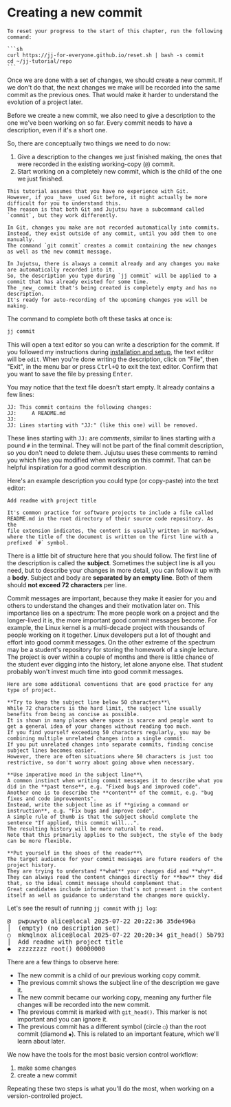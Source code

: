 # Creating a new commit

````admonish reset title="Reset your progress" collapsible=true
To reset your progress to the start of this chapter, run the following command:

```sh
curl https://jj-for-everyone.github.io/reset.sh | bash -s commit
cd ~/jj-tutorial/repo
```
````

Once we are done with a set of changes, we should create a new commit.
If we don't do that, the next changes we make will be recorded into the same commit as the previous ones.
That would make it harder to understand the evolution of a project later.

Before we create a new commit, we also need to give a description to the one we've been working on so far.
Every commit needs to have a description, even if it's a short one.

So, there are conceptually two things we need to do now:
1. Give a description to the changes we just finished making, the ones that were recorded in the existing working-copy (`@`) commit.
1. Start working on a completely new commit, which is the child of the one we just finished.

```admonish title="A source of confusion if you know Git" collapsible=true
This tutorial assumes that you have no experience with Git.
However, if you _have_ used Git before, it might actually be more difficult for you to understand this.
The reason is that both Git and Jujutsu have a subcommand called `commit`, but they work differently.

In Git, changes you make are not recorded automatically into commits.
Instead, they exist outside of any commit, until you add them to one manually.
The command `git commit` creates a commit containing the new changes as well as the new commit message.

In Jujutsu, there is always a commit already and any changes you make are automatically recorded into it.
So, the description you type during `jj commit` will be applied to a commit that has already existed for some time.
The _new_ commit that's being created is completely empty and has no description.
It's ready for auto-recording of the upcoming changes you will be making.
```

The command to complete both oft these tasks at once is:

```sh
jj commit
```

This will open a text editor so you can write a description for the commit.
If you followed my instructions during [installation and setup](install.md#installing-a-simple-text-editor), the text editor will be `edit`.
When you're done writing the description, click on "File", then "Exit", in the menu bar or press <kbd>Ctrl+Q</kbd> to exit the text editor.
Confirm that you want to save the file by pressing <kbd>Enter</kbd>.

You may notice that the text file doesn't start empty.
It already contains a few lines:

```
JJ: This commit contains the following changes:
JJ:     A README.md
JJ:
JJ: Lines starting with "JJ:" (like this one) will be removed.
```

These lines starting with `JJ:` are _comments_, similar to lines starting with a pound `#` in the terminal.
They will not be part of the final commit description, so you don't need to delete them.
Jujutsu uses these comments to remind you which files you modified when working on this commit.
That can be helpful inspiration for a good commit description.

Here's an example description you could type (or copy-paste) into the text editor:

```
Add readme with project title

It's common practice for software projects to include a file called
README.md in the root directory of their source code repository. As the
file extension indicates, the content is usually written in markdown,
where the title of the document is written on the first line with a
prefixed `#` symbol.
```


There is a little bit of structure here that you should follow.
The first line of the description is called the **subject**.
Sometimes the subject line is all you need, but to describe your changes in more detail, you can follow it up with a **body**.
Subject and body are **separated by an empty line**.
Both of them should **not exceed 72 characters** per line.

Commit messages are important, because they make it easier for you and others to understand the changes and their motivation later on.
This importance lies on a spectrum:
The more people work on a project and the longer-lived it is, the more important good commit messages become.
For example, the Linux kernel is a multi-decade project with thousands of people working on it together.
Linux developers put a lot of thought and effort into good commit messages.
On the other extreme of the spectrum may be a student's repository for storing the homework of a single lecture.
The project is over within a couple of months and there is little chance of the student ever digging into the history, let alone anyone else.
That student probably won't invest much time into good commit messages.

```admonish info title="More tips for good commit messages" collapsible=true
Here are some additional conventions that are good practice for any type of project.

**Try to keep the subject line below 50 characters**\
While 72 characters is the hard limit, the subject line usually benefits from being as concise as possible.
It is shown in many places where space is scarce and people want to get a general idea of your changes without reading too much.
If you find yourself exceeding 50 characters regularly, you may be combining multiple unrelated changes into a single commit.
If you put unrelated changes into separate commits, finding concise subject lines becomes easier.
However, there are often situations where 50 characters is just too restrictive, so don't worry about going above when necessary.

**Use imperative mood in the subject line**\
A common instinct when writing commit messages it to describe what you did in the **past tense**, e.g. "Fixed bugs and improved code".
Another one is to describe the **content** of the commit, e.g. "bug fixes and code improvements".
Instead, write the subject line as if **giving a command or instruction**, e.g. "Fix bugs and improve code".
A simple rule of thumb is that the subject should complete the sentence "If applied, this commit will...".
The resulting history will be more natural to read.
Note that this primarily applies to the subject, the style of the body can be more flexible.

**Put yourself in the shoes of the reader**\
The target audience for your commit messages are future readers of the project history.
They are trying to understand **what** your changes did and **why**.
They can always read the content changes directly for **how** they did that, so the ideal commit message should complement that.
Great candidates include information that's not present in the content itself as well as guidance to understand the changes more quickly.
```

Let's see the result of running `jj commit` with `jj log`:

<!-- generated by aha script -->
<pre class="aha">
<span class="bold "></span><span class="bold green ">@</span>  <span class="bold "></span><span class="bold highlighted purple ">p</span><span class="bold highlighted dimgray ">wpuwyto</span><span class="bold "> </span><span class="bold yellow ">alice@local</span><span class="bold "> </span><span class="bold highlighted cyan ">2025-07-22 20:22:36</span><span class="bold "> </span><span class="bold highlighted blue ">3</span><span class="bold highlighted dimgray ">5de496a</span><span class="bold "></span>
│  <span class="bold "></span><span class="bold highlighted green ">(empty)</span><span class="bold "> </span><span class="bold highlighted green ">(no description set)</span><span class="bold "></span>
○  <span class="bold "></span><span class="bold purple ">m</span><span class="highlighted dimgray ">kmqlnox</span> <span class="yellow ">alice@local</span> <span class="cyan ">2025-07-22 20:20:34</span> <span class="green ">git_head()</span> <span class="bold "></span><span class="bold blue ">5</span><span class="highlighted dimgray ">b79353a</span>
│  Add readme with project title
<span class="bold "></span><span class="bold highlighted cyan ">◆</span>  <span class="bold "></span><span class="bold purple ">z</span><span class="highlighted dimgray ">zzzzzzz</span> <span class="green ">root()</span> <span class="bold "></span><span class="bold blue ">0</span><span class="highlighted dimgray ">0000000</span>
</pre>

There are a few things to observe here:
- The new commit is a child of our previous working copy commit.
- The previous commit shows the subject line of the description we gave it.
- The new commit became our working copy, meaning any further file changes will be recorded into the new commit.
- The previous commit is marked with `git_head()`.
  This marker is not important and you can ignore it.
- The previous commit has a different symbol (circle `○`) than the root commit (diamond `◆`).
  This is related to an important feature, which we'll learn about later.

We now have the tools for the most basic version control workflow:
1. make some changes
1. create a new commit

Repeating these two steps is what you'll do the most, when working on a version-controlled project.
